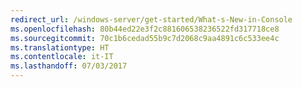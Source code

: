 ```yaml
---
redirect_url: /windows-server/get-started/What-s-New-in-Console
ms.openlocfilehash: 80b44ed22e3f2c881606538236522fd317718ce8
ms.sourcegitcommit: 70c1b6cedad55b9c7d2068c9aa4891c6c533ee4c
ms.translationtype: HT
ms.contentlocale: it-IT
ms.lasthandoff: 07/03/2017
---
```


